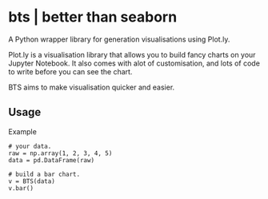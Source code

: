 # bts | better than seaborn
A Python wrapper library for generation visualisations using Plot.ly.

Plot.ly is a visualisation library that allows you to build fancy charts on your Jupyter Notebook. It also comes with alot of customisation, and lots of code to write before you can see the chart.

BTS aims to make visualisation quicker and easier.


## Usage

Example

```
# your data.
raw = np.array(1, 2, 3, 4, 5)
data = pd.DataFrame(raw)

# build a bar chart.
v = BTS(data)
v.bar()
```